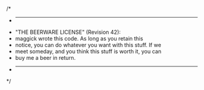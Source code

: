 /*
 * ------------------------------------------------------------
 * "THE BEERWARE LICENSE" (Revision 42):
 * maggick wrote this code. As long as you retain this
 * notice, you can do whatever you want with this stuff. If we
 * meet someday, and you think this stuff is worth it, you can
 * buy me a beer in return.
 * ------------------------------------------------------------
*/
